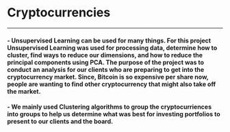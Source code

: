 # Cryptocurrencies
_________________________________________


#### - Unsupervised Learning can be used for many things. For this project Unsupervised Learning was used for processing data, determine how to cluster, find ways to reduce our dimensions, and how to reduce the principal components using PCA. The purpose of the project was to conduct an analysis for our clients who are preparing to get into the cryptocurrency market. Since, Bitcoin is so expensive per share now, people are wanting to find other cryptocurrency that might also take off the market. 

#### - We mainly used Clustering algorithms to group the cryptocurriences into groups to help us determine what was best for investing portfolios to present to our clients and the board. 

